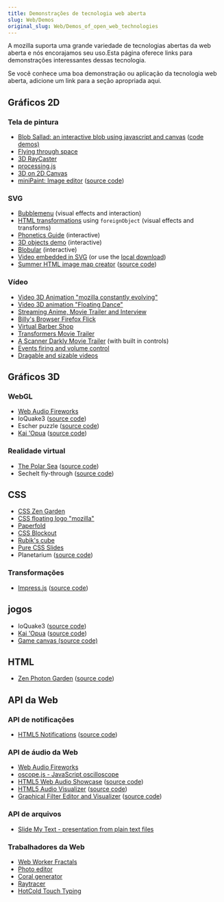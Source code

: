 ```yaml
---
title: Demonstrações de tecnologia web aberta
slug: Web/Demos
original_slug: Web/Demos_of_open_web_technologies
---
```


A mozilla suporta uma grande variedade de tecnologias abertas da web aberta e nós encorajamos seu uso.Esta página oferece links para demonstrações interessantes dessas tecnologia.

Se você conhece uma boa demonstração ou aplicação da tecnologia web aberta, adicione um link para a seção apropriada aqui.

## Gráficos 2D

### Tela de pintura

- [Blob Sallad: an interactive blob using javascript and canvas](http://www.blobsallad.se/) ([code demos)](http://blobsallad.se/article/)
- [Flying through space](http://arapehlivanian.com/wp-content/uploads/2007/02/canvas.html)
- [3D RayCaster](/samples/raycaster/RayCaster.html)
- [processing.js](http://processingjs.org/exhibition/)
- [3D on 2D Canvas](http://gyu.que.jp/jscloth/)
- [miniPaint: Image editor](http://viliusle.github.io/miniPaint/) ([source code](https://github.com/viliusle/miniPaint))

### SVG

- [Bubblemenu](http://starkravingfinkle.org/projects/demo/svg-bubblemenu-in-html.xml) (visual effects and interaction)
- [HTML transformations](http://starkravingfinkle.org/blog/2007/07/firefox-3-svg-foreignobject/) using `foreignObject` (visual effects and transforms)
- [Phonetics Guide](http://svg-whiz.com/svg/linguistics/theCreepyMouth.svg) (interactive)
- [3D objects demo](http://www.lutanho.net/svgvml3d/platonic.html) (interactive)
- [Blobular](http://www.themaninblue.com/experiment/Blobular/) (interactive)
- [Video embedded in SVG](http://www.double.co.nz/video_test/video.svg) (or use the [local download](http://www.double.co.nz/video_test/video_svg.tar.bz2))
- [Summer HTML image map creator](http://summerstyle.github.io/summer/) ([source code](https://github.com/summerstyle/summer))

### Vídeo

- [Video 3D Animation "mozilla constantly evolving"](https://vimeo.com/172328210)
- [Video 3D animation "Floating Dance"](https://vimeo.com/173851395)
- [Streaming Anime, Movie Trailer and Interview](http://www.double.co.nz/video_test/test1.html)
- [Billy's Browser Firefox Flick](http://www.double.co.nz/video_test/test2.html)
- [Virtual Barber Shop](http://www.double.co.nz/video_test/test3.html)
- [Transformers Movie Trailer](http://www.double.co.nz/video_test/test4.html)
- [A Scanner Darkly Movie Trailer](http://www.double.co.nz/video_test/test5.html) (with built in controls)
- [Events firing and volume control](http://www.double.co.nz/video_test/events.html)
- [Dragable and sizable videos](http://www.double.co.nz/video_test/video.svg)

## Gráficos 3D

### WebGL

- [Web Audio Fireworks](http://ondras.github.io/fireworks-webgl/)
- IoQuake3 ([source code](https://github.com/klaussilveira/ioquake3.js))
- Escher puzzle ([source code](https://github.com/micahbolen/demoscene))
- [Kai 'Opua](http://collinhover.github.io/kaiopua/) ([source code](https://github.com/collinhover/kaiopua))

### Realidade virtual

- [The Polar Sea](http://mozvr.com/demos/polarsea/) ([source code](https://github.com/MozVR/polarsea))
- Sechelt fly-through ([source code](https://github.com/mozvr/sechelt))

## CSS

- [CSS Zen Garden](http://www.csszengarden.com/)
- [CSS floating logo "mozilla"](http://codepen.io/SoftwareRVG/pen/OXkOWj/)
- [Paperfold](http://felixniklas.com/paperfold/)
- [CSS Blockout](http://ondras.github.io/blockout/)
- [Rubik's cube](http://ondras.zarovi.cz/demos/rubik/)
- [Pure CSS Slides](http://ondras.zarovi.cz/demos/nojs/)
- Planetarium ([source code](https://github.com/littleworkshop/planetarium))

### Transformações

- [Impress.js](http://impress.github.io/impress.js) ([source code](https://github.com/impress/impress.js))

## jogos

- IoQuake3 ([source code](https://github.com/klaussilveira/ioquake3.js))
- [Kai 'Opua](http://collinhover.github.io/kaiopua/) ([source code](https://github.com/collinhover/kaiopua))
- [Game canvas (source code)](https://github.com/gustavoSoriano/game-canvas)

## HTML

- [Zen Photon Garden](http://zenphoton.com) ([source code](https://github.com/scanlime/zenphoton))

## API da Web

### API de notificações

- [HTML5 Notifications](http://elfoxero.github.io/html5notifications/) ([source code](https://github.com/elfoxero/html5notifications))

### API de áudio da Web

- [Web Audio Fireworks](http://ondras.github.io/fireworks-webgl/)
- [oscope.js - JavaScript oscilloscope](http://ondras.github.io/oscope/)
- [HTML5 Web Audio Showcase](http://nipe-systems.de/webapps/html5-web-audio/) ([source code](https://github.com/NIPE-SYSTEMS/html5-web-audio-showcase))
- [HTML5 Audio Visualizer](http://wayou.github.io/HTML5_Audio_Visualizer/) ([source code](https://github.com/Wayou/HTML5_Audio_Visualizer))
- [Graphical Filter Editor and Visualizer](http://carlosrafaelgn.com.br/GraphicalFilterEditor/) ([source code](https://github.com/carlosrafaelgn/GraphicalFilterEditor))

### API de arquivos

- [Slide My Text - presentation from plain text files](http://palerdot.github.io/slide-my-text/)

### Trabalhadores da Web

- [Web Worker Fractals](http://ondras.github.io/fractal/)
- [Photo editor](http://ondras.github.io/photo/)
- [Coral generator](http://ondras.github.io/coral/)
- [Raytracer](http://nerget.com/rayjs-mt/rayjs.html)
- [HotCold Touch Typing](http://palerdot.github.io/hotcold/)
